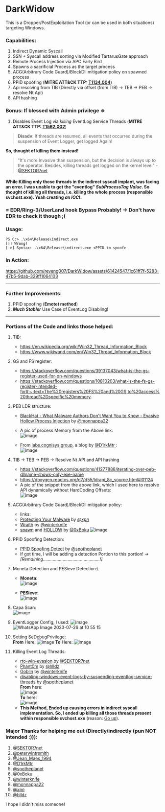 # DarkWidow
This is a Dropper/PostExploitation Tool (or can be used in both situations) targeting Windows.

### Capabilities:
1. Indirect Dynamic Syscall
2. SSN + Syscall address sorting via Modified TartarusGate approach
3. Remote Process Injection via APC Early Bird
4. Spawns a sacrificial Process as the target process
5. ACG(Arbitrary Code Guard)/BlockDll mitigation policy on spawned process
6. PPID spoofing (**MITRE ATT&CK TTP: [T1134.004](https://attack.mitre.org/techniques/T1134/004/)**)
7. Api resolving from TIB (Directly via offset (from TIB) -> TEB -> PEB -> resolve Nt Api)
8. API hashing

### Bonus: If blessed with Admin privilege =>
1. Disables Event Log via _killing_ EventLog Service Threads (**MITRE ATT&CK TTP: [T1562.002](https://attack.mitre.org/techniques/T1562/002/)**)
> **Disadv**: If threads are resumed, all events that occurred during the suspension of Event Logger, get logged Again!

**So, thought of killing them instead!**
> "It's more Invasive than suspension, but the decision is always up to the operator. Besides, killing threads get logged on the kernel level" - [@SEKTOR7net](https://twitter.com/Sektor7Net)

#### While Killing only those threads in the indirect syscall implant, was facing an error. I was unable to get the "**eventlog**" _SubProcessTag Value_. So thought of killing all threads, i.e. killing the whole process (responsible **svchost.exe**). Yeah creating ***an IOC***!.

### = EDR/Ring-3/UserLand hook Bypass Probably! -> Don't have EDR to check it though ;(

### Usage:
```
PS C:> .\x64\Release\indirect.exe
[!] Wrong!
[->] Syntax: .\x64\Release\indirect.exe <PPID to spoof>
```
### In Action:

https://github.com/reveng007/DarkWidow/assets/61424547/1c61ff7f-5283-47b5-9dab-329ff1064103

-----

### Further Improvements:
1. PPID spoofing (**Emotet method**)
2. ***Much Stabler*** Use Case of EventLog Disabling!
-----

### Portions of the Code and links those helped:
1. TIB:
   - https://en.wikipedia.org/wiki/Win32_Thread_Information_Block
   - https://www.wikiwand.com/en/Win32_Thread_Information_Block
2. GS and FS register:
   - https://stackoverflow.com/questions/39137043/what-is-the-gs-register-used-for-on-windows
   - https://stackoverflow.com/questions/10810203/what-is-the-fs-gs-register-intended-for#:~:text=The%20registers%20FS%20and%20GS,to%20access%20thread%2Dspecific%20memory.
3. PEB LDR structure: 
   - [BlackHat - What Malware Authors Don't Want You to Know - Evasive Hollow Process Injection](https://www.youtube.com/watch?v=9L9I1T5QDg4&t=205s) by [@monnappa22](https://twitter.com/monnappa22)
   - A pic of process Memory from the Above link:\
   ![image](https://github.com/reveng007/DarkWidow/assets/61424547/df32d679-e2e7-44cd-9291-3246cb86ef4f)

   - From [labs.cognisys.group](https://labs.cognisys.group/posts/Combining-Indirect-Dynamic-Syscalls-and-API-Hashing/#retrieving-apis-base-address), a blog by [@D1rkMtr
](https://twitter.com/D1rkMtr):\
   ![image](https://github.com/reveng007/DarkWidow/assets/61424547/dad91491-4ab2-481a-90a5-7842816507da)

4. TIB -> TEB -> PEB -> Resolve Nt API and API hashing
   - https://stackoverflow.com/questions/41277888/iterating-over-peb-dllname-shows-only-exe-name
   - https://doxygen.reactos.org/d7/d55/ldrapi_8c_source.html#l01124
   - A pic of the snippet from the above link, which I used here to resolve API dynamically without HardCoding Offsets:\
     ![image](https://github.com/reveng007/DarkWidow/assets/61424547/9aa9f990-e6fc-419d-87f0-c058c7ba61a2)

5. ACG(Arbitrary Code Guard)/BlockDll mitigation policy:
   - links:
   - [Protecting Your Malware](https://blog.xpnsec.com/protecting-your-malware/) by [@_xpn_](https://twitter.com/_xpn_)
   - [Wraith](https://github.com/reveng007/AQUARMOURY/blob/1923e65190875f7c61c76fb430d526e5deaa062a/Wraith/Src/Injector.h) by [@winterknife](https://twitter.com/_winterknife_)
   - [spawn](https://github.com/boku7/spawn) and [HOLLOW](https://github.com/boku7/HOLLOW) by [@0xBoku](https://twitter.com/0xBoku)
   ![image](https://github.com/reveng007/DarkWidow/assets/61424547/dceef77b-c3a4-464f-812d-df8f03214558)

6. PPID Spoofing Detection:
   - [PPID Spoofing Detect](https://www.ired.team/offensive-security/defense-evasion/parent-process-id-ppid-spoofing) by [@spotheplanet](https://twitter.com/spotheplanet)
   - If got time, I will be adding a detection Portion to this portion! -> _[Remaining..............................................!]_

7. Moneta Detection and PESieve Detection:\
   - **Moneta**:\
   ![image](https://github.com/reveng007/DarkWidow/assets/61424547/d8238381-d373-49b6-9d8c-9773bff90f22)

   - **PESieve**:\
   ![image](https://github.com/reveng007/DarkWidow/assets/61424547/7964935a-8013-439e-ab97-4441fe19395a)

9. Capa Scan:\
   ![image](https://github.com/reveng007/DarkWidow/assets/61424547/e663a74d-6ccf-438d-a902-795f83a9d5db)

10. EventLogger Config, I used:
![image](https://github.com/reveng007/DarkWidow/assets/61424547/c2005b8c-1750-4046-bffa-9d09eb4472a8)
![WhatsApp Image 2023-07-26 at 10 55 15](https://github.com/reveng007/DarkWidow/assets/61424547/28b22684-3403-4be2-a862-e963339e2240)

11. Setting SeDebugPrivilege:\
   **From** Here:
   ![image](https://github.com/reveng007/DarkWidow/assets/61424547/f345af8c-b2b2-4918-b00b-f481694f29ec)
   **To** Here:
   ![image](https://github.com/reveng007/DarkWidow/assets/61424547/279f906b-faae-477e-9192-8bc0ec950376)

12. Killing Event Log Threads:
    - [rto-win-evasion](https://institute.sektor7.net/rto-win-evasion) by [@SEKTOR7net](https://twitter.com/Sektor7Net)
    - [Phant0m](https://github.com/hlldz/Phant0m) by [@hlldz](https://twitter.com/hlldz)
    - [Goblin](https://github.com/reveng007/AQUARMOURY/blob/master/Goblin/Src/EventLog.h) by [@winterknife](https://twitter.com/_winterknife_)
    - [disabling-windows-event-logs-by-suspending-eventlog-service-threads](https://www.ired.team/offensive-security/defense-evasion/disabling-windows-event-logs-by-suspending-eventlog-service-threads) by [@spotheplanet](https://twitter.com/spotheplanet)\
    **From** here:\
    ![image](https://github.com/reveng007/DarkWidow/assets/61424547/c5985623-9974-424a-b739-64097ee98747)\
    **To** here:\
    ![image](https://github.com/reveng007/DarkWidow/assets/61424547/4d039ea6-730e-414c-8cf0-afa5960f4480)
    - **This Method, Ended up causing errors in indirect syscall implementation. So, I ended up killing all those threads present within responsible svchost.exe** (reason: [Go up](https://github.com/reveng007/DarkWidow/edit/main/README.md#bonus-if-blessed-with-admin-privilege-)).

### Major Thanks for helping me out (Directly/indirectly (pun NOT intended :))):
1. [@SEKTOR7net](https://twitter.com/Sektor7Net)
2. [@peterwintrsmith](https://twitter.com/peterwintrsmith)
3. [@Jean_Maes_1994](https://twitter.com/Jean_Maes_1994)
4. [@D1rkMtr](https://twitter.com/D1rkMtr)
5. [@spotheplanet](https://twitter.com/spotheplanet)
6. [@0xBoku](https://twitter.com/0xBoku)
7. [@winterknife](https://twitter.com/_winterknife_)
8. [@monnappa22](https://twitter.com/monnappa22)
9. [@_xpn_](https://twitter.com/_xpn_)
10. [@hlldz](https://twitter.com/hlldz)

I hope I didn't miss someone!

